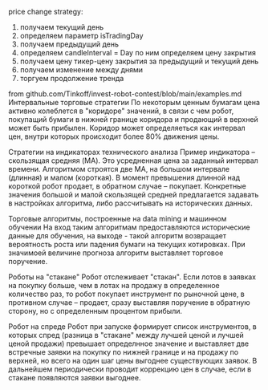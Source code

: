 price change strategy:

1. получаем текущий день
2. определяем параметр isTradingDay
3. получаем предыдущий день
4. определяем candleInterval = Day по ним определяем цену закрытия
5. получаем цену тикер-цену закрытия за предыдущий и текущий день
6. получаем изменение между днями
7. торгуем продолжение тренда

from github.com/Tinkoff/invest-robot-contest/blob/main/examples.md
Интервальные торговые стратегии
По некоторым ценным бумагам цена активно колеблется в "коридоре" значений, в связи с чем робот,
покупащий бумаги в нижней границе коридора и продающий в верхней может быть прибылен.
Коридор может определяеться как интервал цен, внутри которых происходит более 80% движения цены.

Стратегии на индикаторах технического анализа
Пример индикатора – скользящая средняя (MA). Это усредненная цена за заданный интервал времени.
Алгоритмом строятся две MA, на большом интервале (длинная) и малом (короткая).
В момент превышения длинной над короткой робот продает, в обратном случае – покупает.
Конкретные значения большой и малой скользящей средней предлагается задавать в настройках алгоритма,
либо рассчитывать на исторических данных.

Торговые алгоритмы, построенные на data mining и машинном обучении
На вход таким алгоритмам предоставляются исторические данные для обучения,
на выходе - такой алгоритм возвращает вероятность роста или падения бумаги на текущих котировках.
При значимоей величине прогноза алгоритм выставляет торговое поручение.

Роботы на "стакане"
Робот отслеживает "стакан". Если лотов в заявках на покупку больше,
чем в лотах на продажу в определенное количество раз, то робот покупает инструмент по рыночной цене,
в противном случае – продает, сразу выставляя поручение в обратную сторону,
но с определенным процентом прибыли.

Робот на спреде
Робот при запуске формирует список инструментов,
в которых спред (разница в "стакане" между лучшей ценой и лучшей ценой продажи)
превышает определнное значение и выставляет две встречные заявки на покупку по нижней границе и на продажу по верхней,
но всего на один шаг цены выгоднее существующих заявок.
В дальнейшем периодически проводит коррекцию цен в случае, если в стакане появляются заявки выгоднее.